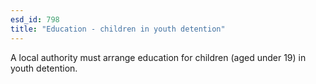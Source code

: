 ```yaml
---
esd_id: 798
title: "Education - children in youth detention"
---
```


A local authority must arrange education for children (aged under 19) in youth detention.

